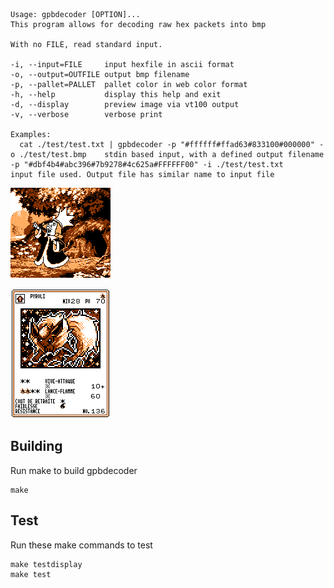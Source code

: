 
```
Usage: gpbdecoder [OPTION]...
This program allows for decoding raw hex packets into bmp

With no FILE, read standard input.

-i, --input=FILE     input hexfile in ascii format
-o, --output=OUTFILE output bmp filename
-p, --pallet=PALLET  pallet color in web color format
-h, --help           display this help and exit
-d, --display        preview image via vt100 output
-v, --verbose        verbose print

Examples:
  cat ./test/test.txt | gpbdecoder -p "#ffffff#ffad63#833100#000000" -o ./test/test.bmp    stdin based input, with a defined output filename
-p "#dbf4b4#abc396#7b9278#4c625a#FFFFFF00" -i ./test/test.txt                              input file used. Output file has similar name to input file
```

![](./test/test0.bmp)

![](./test/test1.bmp)


## Building

Run make to build gpbdecoder

```
make
```


## Test

Run these make commands to test

```
make testdisplay
make test
```